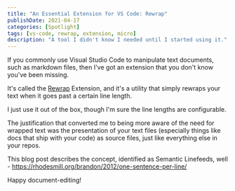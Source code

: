 ```yaml
---
title: "An Essential Extension for VS Code: Rewrap"
publishDate: 2021-04-17
categories: [Spotlight]
tags: [vs-code, rewrap, extension, micro]
description: "A tool I didn't know I needed until I started using it."
---
```


If you commonly use Visual Studio Code to manipulate text documents, such as
markdown files, then I've got an extension that you don't know you've been
missing.

It's called the
[Rewrap](https://marketplace.visualstudio.com/items?itemName=stkb.rewrap)
Extension, and it's a utility that simply rewraps your text when it goes past a
certain line length.

I just use it out of the box, though I'm sure the line lengths are configurable.

The justification that converted me to being more aware of the need for wrapped
text was the presentation of your text files (especially things like docs that
ship with your code) as source files, just like everything else in your repos. 

This blog post describes the concept, identified as Semantic Linefeeds, well - 
https://rhodesmill.org/brandon/2012/one-sentence-per-line/


Happy document-editing!
